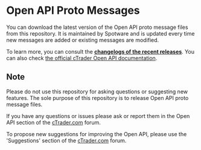 # Open API Proto Messages

You can download the latest version of the Open API proto message files from this repository. It is maintained by Spotware and is updated every time new messages are added or existing messages are modified.

To learn more, you can consult the [**changelogs of the recent releases**](https://github.com/spotware/openapi-proto-messages/releases). You can also check [the official cTrader Open API documentation](https://help.ctrader.com/open-api/). 


## Note

Please do not use this repository for asking questions or suggesting new features. The sole purpose of this repository is to release Open API proto message files.

If you have any questions or issues please ask or report them in the Open API section of the [cTrader.com](https://ctrader.com/forum/connect-api-support) forum.

To propose new suggestions for improving the Open API, please use the 'Suggestions' section of the [cTrader.com](https://ctrader.com/forum/suggestions) forum.
